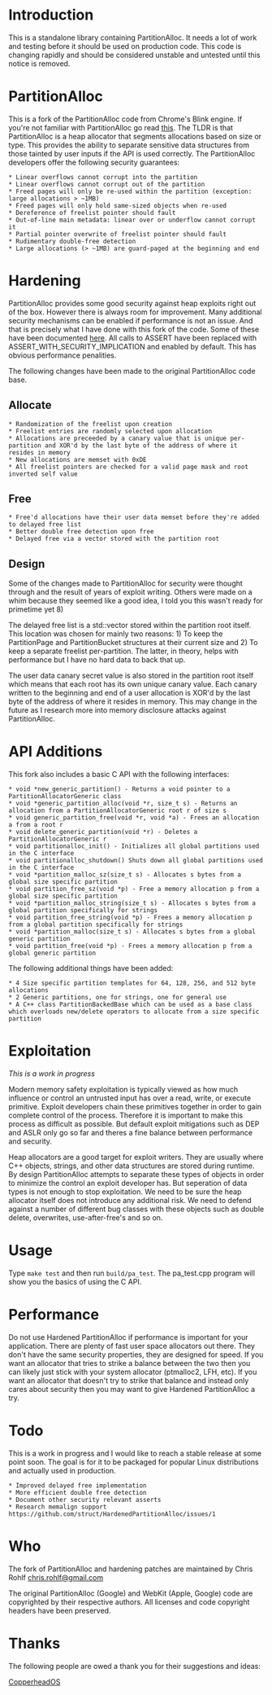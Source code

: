 # Introduction

This is a standalone library containing PartitionAlloc. It needs a lot of work and testing before it should be used on production code. This code is changing rapidly and should be considered unstable and untested until this notice is removed.

# PartitionAlloc

This is a fork of the PartitionAlloc code from Chrome's Blink engine. If you're not familiar with PartitionAlloc go read [this](http://struct.github.io/partition_alloc.html). The TLDR is that PartitionAlloc is a heap allocator that segments allocations based on size or type. This provides the ability to separate sensitive data structures from those tainted by user inputs if the API is used correctly. The PartitionAlloc developers offer the following security guarantees:

	* Linear overflows cannot corrupt into the partition
	* Linear overflows cannot corrupt out of the partition
	* Freed pages will only be re-used within the partition (exception: large allocations > ~1MB)
	* Freed pages will only hold same-sized objects when re-used
	* Dereference of freelist pointer should fault
	* Out-of-line main metadata: linear over or underflow cannot corrupt it
	* Partial pointer overwrite of freelist pointer should fault
	* Rudimentary double-free detection
	* Large allocations (> ~1MB) are guard-paged at the beginning and end

# Hardening

PartitionAlloc provides some good security against heap exploits right out of the box. However there is always room for improvement. Many additional security mechanisms can be enabled if performance is not an issue. And that is precisely what I have done with this fork of the code. Some of these have been documented [here](http://struct.github.io/partition_alloc.html). All calls to ASSERT have been replaced with ASSERT_WITH_SECURITY_IMPLICATION and enabled by default. This has obvious performance penalities.

The following changes have been made to the original PartitionAlloc code base.

## Allocate

	* Randomization of the freelist upon creation
	* Freelist entries are randomly selected upon allocation
	* Allocations are preceeded by a canary value that is unique per-partition and XOR'd by the last byte of the address of where it resides in memory
	* New allocations are memset with 0xDE
	* All freelist pointers are checked for a valid page mask and root inverted self value

## Free

	* Free'd allocations have their user data memset before they're added to delayed free list
	* Better double free detection upon free
	* Delayed free via a vector stored with the partition root

## Design

Some of the changes made to PartitionAlloc for security were thought through and the result of years of exploit writing. Others were made on a whim because they seemed like a good idea, I told you this wasn't ready for primetime yet 8)

The delayed free list is a std::vector stored within the partition root itself. This location was chosen for mainly two reasons: 1) To keep the PartitionPage and PartitionBucket structures at their current size and 2) To keep a separate freelist per-partition. The latter, in theory, helps with performance but I have no hard data to back that up.

The user data canary secret value is also stored in the partition root itself which means that each root has its own unique canary value. Each canary written to the beginning and end of a user allocation is XOR'd by the last byte of the address of where it resides in memory. This may change in the future as I research more into memory disclosure attacks against PartitionAlloc.

# API Additions

This fork also includes a basic C API with the following interfaces:

	* void *new_generic_partition() - Returns a void pointer to a PartitionAllocatorGeneric class
	* void *generic_partition_alloc(void *r, size_t s) - Returns an allocation from a PartitionAllocatorGeneric root r of size s
	* void generic_partition_free(void *r, void *a) - Frees an allocation a from a root r
	* void delete_generic_partition(void *r) - Deletes a PartitionAllocatorGeneric r
	* void partitionalloc_init() - Initializes all global partitions used in the C interface
	* void partitionalloc_shutdown() Shuts down all global partitions used in the C interface
	* void *partition_malloc_sz(size_t s) - Allocates s bytes from a global size specific partition
	* void partition_free_sz(void *p) - Free a memory allocation p from a global size specific partition
	* void *partition_malloc_string(size_t s) - Allocates s bytes from a global partition specifically for strings
	* void partition_free_string(void *p) - Frees a memory allocation p from a global partition specifically for strings
	* void *partition_malloc(size_t s) - Allocates s bytes from a global generic partition
	* void partition_free(void *p) - Frees a memory allocation p from a global generic partition

The following additional things have been added:

	* 4 Size specific partition templates for 64, 128, 256, and 512 byte allocations
	* 2 Generic partitions, one for strings, one for general use
	* A C++ class PartitionBackedBase which can be used as a base class which overloads new/delete operators to allocate from a size specific partition

# Exploitation

_This is a work in progress_

Modern memory safety exploitation is typically viewed as how much influence or control an untrusted input has over a read, write, or execute primitive. Exploit developers chain these primitives together in order to gain complete control of the process. Therefore it is important to make this process as difficult as possible. But default exploit mitigations such as DEP and ASLR only go so far and theres a fine balance between performance and security.

Heap allocators are a good target for exploit writers. They are usually where C++ objects, strings, and other data structures are stored during runtime. By design PartitionAlloc attempts to separate these types of objects in order to minimize the control an exploit developer has. But seperation of data types is not enough to stop exploitation. We need to be sure the heap allocator itself does not introduce any additional risk. We need to defend against a number of different bug classes with these objects such as double delete, overwrites, use-after-free's and so on.

# Usage

Type `make test` and then run `build/pa_test`. The pa_test.cpp program will show you the basics of using the C API.

# Performance

Do not use Hardened PartitionAlloc if performance is important for your application. There are plenty of fast user space allocators out there. They don't have the same security properties, they are designed for speed. If you want an allocator that tries to strike a balance between the two then you can likely just stick with your system allocator (ptmalloc2, LFH, etc). If you want an allocator that doesn't try to strike that balance and instead only cares about security then you may want to give Hardened PartitionAlloc a try.

# Todo

This is a work in progress and I would like to reach a stable release at some point soon. The goal is for it to be packaged for popular Linux distributions and actually used in production.

	* Improved delayed free implementation
	* More efficient double free detection
	* Document other security relevant asserts
	* Research memalign support https://github.com/struct/HardenedPartitionAlloc/issues/1

# Who

The fork of PartitionAlloc and hardening patches are maintained by Chris Rohlf chris.rohlf@gmail.com

The original PartitionAlloc (Google) and WebKit (Apple, Google) code are copyrighted by their respective authors. All licenses and code copyright headers have been preserved.

# Thanks

The following people are owed a thank you for their suggestions and ideas:

[CopperheadOS](https://twitter.com/copperheados)